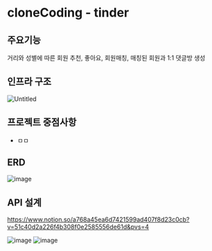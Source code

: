 # cloneCoding - tinder

## 주요기능
거리와 성별에 따른 회원 추천, 좋아요, 회원매칭, 매칭된 회원과 1:1 댓글방 생성

## 인프라 구조
![Untitled](https://s3-us-west-2.amazonaws.com/secure.notion-static.com/d64da2f3-913d-4004-be3c-61cb9600f372/Untitled.png)

## 프로젝트 중점사항
- ㅁㅁ

## ERD
![image](https://user-images.githubusercontent.com/116478121/220059067-b73dbf90-e417-4d98-bba0-9b3015e3d58f.png)

## API 설계
https://www.notion.so/a768a45ea6d7421599ad407f8d23c0cb?v=51c40d2a226f4b308f0e2585556de61d&pvs=4

![image](https://user-images.githubusercontent.com/116478121/220059443-e1309421-1a8f-4231-9d5d-95259daebc17.png)
![image](https://user-images.githubusercontent.com/116478121/220059453-c99c6444-2150-4ed3-8533-4874056da31d.png)

